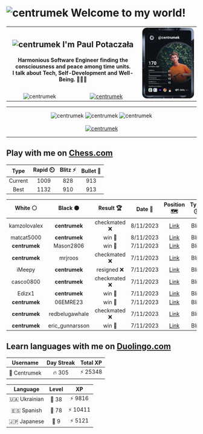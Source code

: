 <h1>
  <img
    src="https://emojis.slackmojis.com/emojis/images/1531849430/4246/blob-sunglasses.gif"
    width="30"
    alt="centrumek"
  />
  Welcome to my world!
</h1>

<table>
  <tbody>
    <tr>
      <td align="center" width="70%" colspan="2">
        <h2>
          <img
            src="https://raw.githubusercontent.com/MartinHeinz/MartinHeinz/master/wave.gif"
            width="30px"
            alt="centrumek"
          />
          I'm Paul Potaczała
        </h2>
        <h4>
          Harmonious Software Engineer finding the consciousness and peace among time units.
          <br/>
          I talk about Tech, Self-Development and Well-Being. 🌿🧘🚀
        </h4>
      </td>
      <td width="30%" rowspan="2">
        <a href="https://app.daily.dev/centrumek">
          <img
            src="./devcard.svg"
            alt="centrumek"
          />
        </a>
      </td>
    </tr>
    <tr align="center">
      <td>
        <img
          src="https://komarev.com/ghpvc/?username=centrumek&label=visitors&color=0e75b6&style=flat"
          alt="centrumek"
        >
      </td>
      <td>
        <a href="https://stackoverflow.com/users/14496012/centrumek">
          <img
            src="https://stackoverflow.com/users/flair/14496012.png?theme=dark"
            alt="centrumek"
          >
        </a>
      </td>
    </tr>
  </tbody>
</table>

---
<div align="center">
  <img 
    src="https://github-readme-stats.vercel.app/api?username=centrumek&show_icons=true&count_private=true&theme=dark&hide_border=true&hide=issues,contribs&bg_color=00000000"
    alt="centrumek"
  />
  <img
    src="https://github-readme-stats.vercel.app/api/top-langs/?username=centrumek&layout=compact&hide_border=true&theme=dark&bg_color=00000000&langs_count=6&exclude_repo=air-statistic-app"
    alt="centrumek"
  />
  <img 
    src="https://github-readme-streak-stats.herokuapp.com?user=centrumek&theme=dark&hide_border=true&background=FFFFFF00"
    alt="centrumek"
  />
  <br/>
  <br/>
  <a href="https://www.buymeacoffee.com/centrumek">
    <img
      src="https://cdn.buymeacoffee.com/buttons/v2/default-orange.png"
      height="50"
      width="210"
      alt="centrumek"
    />
  </a>
</div>

---

## Play with me on [Chess.com](https://www.chess.com/member/centrumek)

<div align="center">
<!--START_SECTION:chessStats-->
<!-- Automatically generated with https://github.com/Balastrong/chess-stats-action -->

| Type | Rapid ⏲️ | Blitz ⚡ | Bullet 🔫 |
|:---:|:---:|:---:|:---:|
| Current | 1009 | 828 | 913 |
| Best | 1132 | 910 | 913 |

| White ⚪ | Black ⚫ | Result 🏆 | Date 📅 | Position 🗺️ | Type 🕕 |
|:---:|:---:|:---:|:---:|:---:|:---:|
| kamzolovalex | **centrumek** | checkmated ❌ | 8/11/2023 | <a href="http://www.ee.unb.ca/cgi-bin/tervo/fen.pl?select=3q3r/p2Pk1Q1/4p2p/4Pp1P/5P2/8/1P4P1/3R2K1 b - -">Link</a> | Blitz |
| matcat5000 | **centrumek** | win 🥇 | 8/11/2023 | <a href="http://www.ee.unb.ca/cgi-bin/tervo/fen.pl?select=8/3r1K2/2q5/8/8/7k/8/7r w - -">Link</a> | Blitz |
| **centrumek** | Mason2806 | win 🥇 | 7/11/2023 | <a href="http://www.ee.unb.ca/cgi-bin/tervo/fen.pl?select=8/2k5/8/1K1Q4/8/8/8/8 b - -">Link</a> | Blitz |
| **centrumek** | mrjroos | checkmated ❌ | 7/11/2023 | <a href="http://www.ee.unb.ca/cgi-bin/tervo/fen.pl?select=8/7K/8/8/4k3/8/7q/6q1 w - -">Link</a> | Blitz |
| iMeepy | **centrumek** | resigned ❌ | 7/11/2023 | <a href="http://www.ee.unb.ca/cgi-bin/tervo/fen.pl?select=2k4r/pp3pbp/8/2p1Pp2/5B2/2P4P/PPn2PP1/2R2RK1 b - -">Link</a> | Blitz |
| casco0800 | **centrumek** | checkmated ❌ | 7/11/2023 | <a href="http://www.ee.unb.ca/cgi-bin/tervo/fen.pl?select=5r2/5B2/6Qk/6p1/7p/2P1P2P/1PK3PB/8 b - -">Link</a> | Blitz |
| Edizx1 | **centrumek** | win 🥇 | 7/11/2023 | <a href="http://www.ee.unb.ca/cgi-bin/tervo/fen.pl?select=1k1r3r/1p5p/p2b3p/3P4/8/2QP4/PP3PPq/2R2RK1 w - -">Link</a> | Blitz |
| **centrumek** | 06EMRE23 | win 🥇 | 7/11/2023 | <a href="http://www.ee.unb.ca/cgi-bin/tervo/fen.pl?select=2k3N1/2r2p1p/1R6/6P1/4KP2/8/8/8 b - -">Link</a> | Blitz |
| **centrumek** | redbelugawhale | checkmated ❌ | 7/11/2023 | <a href="http://www.ee.unb.ca/cgi-bin/tervo/fen.pl?select=8/7R/4bk2/5p1P/6PK/5P2/7q/8 w - -">Link</a> | Blitz |
| **centrumek** | eric_gunnarsson | win 🥇 | 7/11/2023 | <a href="http://www.ee.unb.ca/cgi-bin/tervo/fen.pl?select=8/p4B2/1kp3p1/1p5p/1P1PKP2/P5P1/8/1r6 b - -">Link</a> | Blitz |

<!--END_SECTION:chessStats-->
</div>

## Learn languages with me on [Duolingo.com](https://www.duolingo.com/profile/Centrumek)

<div align="center">
<!--START_SECTION:duolingoStats-->
<!-- Automatically generated with https://github.com/centrumek/duolingo-readme-stats-->

| Username | Day Streak | Total XP |
|:---:|:---:|:---:|
| 👤 Centrumek | 🔥 305 | ⚡ 25348 |

| Language | Level | XP |
|:---:|:---:|:---:|
| 🇺🇦 Ukrainian | 👑 38 | ⚡ 9816 |
| 🇪🇸 Spanish | 👑 78 | ⚡ 10411 |
| 🇯🇵 Japanese | 👑 9 | ⚡ 5121 |

<!--END_SECTION:duolingoStats-->
</div>
<!--
**centrumek/centrumek** is a ✨ _special_ ✨ repository because its `README.md` (this file) appears on your GitHub profile.

Here are some ideas to get you started:

- 🔭 I’m currently working on ...
- 🌱 I’m currently learning ...
- 👯 I’m looking to collaborate on ...
- 🤔 I’m looking for help with ...
- 💬 Ask me about ...
- 📫 How to reach me: ...
- 😄 Pronouns: ...
- ⚡ Fun fact: ...
-->
